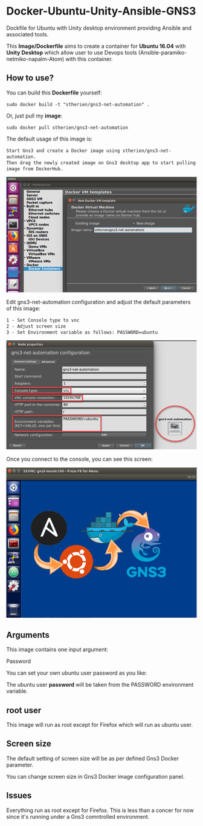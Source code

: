 # Docker-Ubuntu-Unity-Ansible-GNS3

Dockfile for Ubuntu with Unity desktop environment providing Ansible and associated tools. 

This **Image/Dockerfile** aims to create a container for **Ubuntu 16.04** with **Unity Desktop** which allow user to use Devops tools (Ansible-paramiko-netmiko-napalm-Atom) with this container.

## How to use?

You can build this **Dockerfile** yourself:

```
sudo docker build -t "stherien/gns3-net-automation" .
```

Or, just pull my **image**:

```
sudo docker pull stherien/gns3-net-automation
```

The default usage of this image is:

```
Start Gns3 and create a Docker image using stherien/gns3-net-automation.
Then drag the newly created image on Gns3 desktop app to start pulling image from DockerHub.
```


![alt text](https://github.com/stherien/Docker-Ubuntu-Unity-Ansible-GNS3/raw/master/gns3-docker.png "Docker image installation")



Edit gns3-net-automation configuration and adjust the default parameters of this image:

```
1 - Set Console type to vnc
2 - Adjust screen size
3 - Set Environment variable as follows: PASSWORD=ubuntu
```


![alt text](https://github.com/stherien/Docker-Ubuntu-Unity-Ansible-GNS3/raw/master/gns3-config.png "Initial configuration")



Once you connect to the console, you can see this screen:


![alt text](https://github.com/stherien/Docker-Ubuntu-Unity-Ansible-GNS3/raw/master/gns3-audg.png "gns3-net-automation")



## Arguments

This image contains one input argument:

Password

   You can set your own ubuntu user password as you like:

   The ubuntu user **password** will be taken from the PASSWORD environment variable.



## root user

This image will run as root except for Firefox which will run as ubuntu user.



## Screen size

The default setting of screen size will be as per defined Gns3 Docker parameter.

You can change screen size in Gns3 Docker image configuration panel.



## Issues

Everything run as root except for Firefox. This is less than a concer for now since it's running under a Gns3 comntrolled environment.
